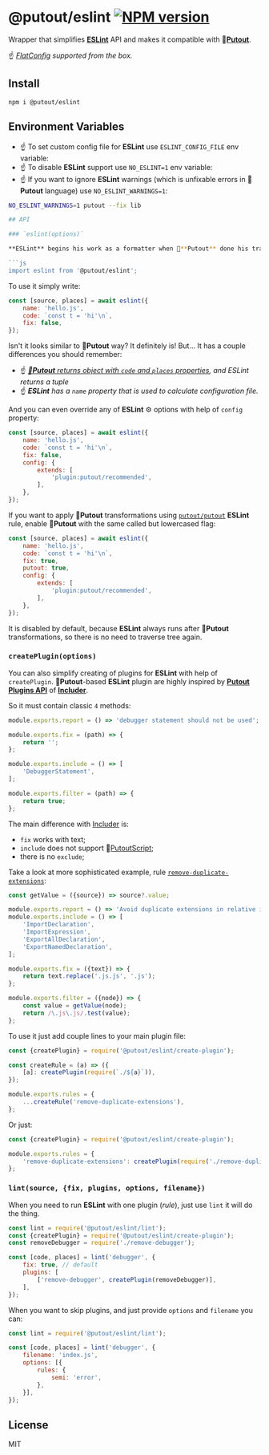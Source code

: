 # @putout/eslint [![NPM version][NPMIMGURL]][NPMURL]

[NPMIMGURL]: https://img.shields.io/npm/v/@putout/eslint.svg?style=flat&longCache=true
[NPMURL]: https://npmjs.org/package/@putout/eslint "npm"

Wrapper that simplifies [**ESLint**](https://eslint.org/) API and makes it compatible with 🐊[**Putout**](https://github.com/coderaiser/putout).

☝️ *[FlatConfig](https://eslint.org/blog/2022/08/new-config-system-part-2/) supported from the box.*

## Install

```
npm i @putout/eslint
```

## Environment Variables

- ☝️ To set custom config file for **ESLint** use `ESLINT_CONFIG_FILE` env variable:
- ☝️ To disable **ESLint** support use `NO_ESLINT=1` env variable:
- ☝️ If you want to ignore **ESLint** warnings (which is unfixable errors in 🐊**Putout** language) use `NO_ESLINT_WARNINGS=1`:

````sh
NO_ESLINT_WARNINGS=1 putout --fix lib

## API

### `eslint(options)`

**ESLint** begins his work as a formatter when 🐊**Putout** done his transformations. That's why it used a lot in different parts of application, for testing purpose and using **API** in a simplest possible way. You can access it with:

```js
import eslint from '@putout/eslint';
````

To use it simply write:

```js
const [source, places] = await eslint({
    name: 'hello.js',
    code: `const t = 'hi'\n`,
    fix: false,
});
```

Isn't it looks similar to 🐊**Putout** way? It definitely is! But... It has a couple differences you should remember:

- ☝️ *[🐊**Putout** returns object with `code` and `places` properties](https://github.com/coderaiser/putout#plugins), and **ESLint* returns a tuple**
- ☝️ ***ESLint** has a `name` property that is used to calculate configuration file.*

And you can even override any of **ESLint** ⚙️ options with help of `config` property:

```js
const [source, places] = await eslint({
    name: 'hello.js',
    code: `const t = 'hi'\n`,
    fix: false,
    config: {
        extends: [
            'plugin:putout/recommended',
        ],
    },
});
```

If you want to apply 🐊**Putout** transformations using [`putout/putout`](https://github.com/coderaiser/putout/tree/master/packages/eslint-plugin-putout#readme) **ESLint** rule, enable 🐊**Putout** with the same called but lowercased flag:

```js
const [source, places] = await eslint({
    name: 'hello.js',
    code: `const t = 'hi'\n`,
    fix: true,
    putout: true,
    config: {
        extends: [
            'plugin:putout/recommended',
        ],
    },
});
```

It is disabled by default, because **ESLint** always runs after 🐊**Putout** transformations, so there is no need to traverse tree again.

### `createPlugin(options)`

You can also simplify creating of plugins for **ESLint** with help of `createPlugin`.
🐊**Putout**-based **ESLint** plugin are highly inspired by [**Putout Plugins API**](https://github.com/coderaiser/putout/tree/master/packages/engine-runner#readme) of [**Includer**](https://github.com/coderaiser/putout/tree/master/packages/engine-runner#includer).

So it must contain classic `4` methods:

```js
module.exports.report = () => 'debugger statement should not be used';

module.exports.fix = (path) => {
    return '';
};

module.exports.include = () => [
    'DebuggerStatement',
];

module.exports.filter = (path) => {
    return true;
};
```

The main difference with [Includer](https://github.com/coderaiser/putout/tree/master/packages/engine-runner#includer) is:

- `fix` works with text;
- `include` does not support 🦎[PutoutScript](https://github.com/coderaiser/putout/blob/master/docs/putout-script.md#-putoutscript);
- there is no `exclude`;

Take a look at more sophisticated example, rule [`remove-duplicate-extensions`](https://github.com/coderaiser/putout/tree/master/packages/eslint-plugin-putout/lib/remove-duplicate-extensions#readme):

```js
const getValue = ({source}) => source?.value;

module.exports.report = () => 'Avoid duplicate extensions in relative imports';
module.exports.include = () => [
    'ImportDeclaration',
    'ImportExpression',
    'ExportAllDeclaration',
    'ExportNamedDeclaration',
];

module.exports.fix = ({text}) => {
    return text.replace('.js.js', '.js');
};

module.exports.filter = ({node}) => {
    const value = getValue(node);
    return /\.js\.js/.test(value);
};
```

To use it just add couple lines to your main plugin file:

```js
const {createPlugin} = require('@putout/eslint/create-plugin');

const createRule = (a) => ({
    [a]: createPlugin(require(`./${a}`)),
});

module.exports.rules = {
    ...createRule('remove-duplicate-extensions'),
};
```

Or just:

```js
const {createPlugin} = require('@putout/eslint/create-plugin');

module.exports.rules = {
    'remove-duplicate-extensions': createPlugin(require('./remove-duplicate-extensions')),
};
```

### `lint(source, {fix, plugins, options, filename})`

When you need to run **ESLint** with one plugin (*rule*), just use `lint` it will do the thing.

```js
const lint = require('@putout/eslint/lint');
const {createPlugin} = require('@putout/eslint/create-plugin');
const removeDebugger = require('./remove-debugger');

const [code, places] = lint('debugger', {
    fix: true, // default
    plugins: [
        ['remove-debugger', createPlugin(removeDebugger)],
    ],
});
```

When you want to skip plugins, and just provide `options` and `filename` you can:

```js
const lint = require('@putout/eslint/lint');

const [code, places] = lint('debugger', {
    filename: 'index.js',
    options: [{
        rules: {
            semi: 'error',
        },
    }],
});
```

## License

MIT
